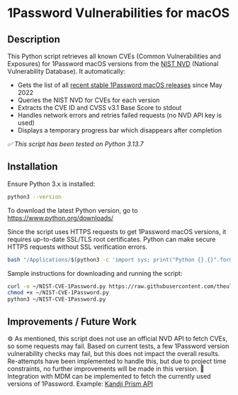 # 1Password Vulnerabilities for macOS

## Description

This Python script retrieves all known CVEs (Common Vulnerabilities and Exposures) for 1Password macOS versions from the [NIST NVD](https://nvd.nist.gov/) (National Vulnerability Database).  It automatically:

- Gets the list of all [recent stable 1Password macOS releases](https://releases.1password.com/mac/stable/) since May 2022
- Queries the NIST NVD for CVEs for each version  
- Extracts the CVE ID and CVSS v3.1 Base Score to stdout  
- Handles network errors and retries failed requests (no NVD API key is used)  
- Displays a temporary progress bar which disappears after completion

*✅ This script has been tested on Python 3.13.7*

## Installation

Ensure Python 3.x is installed:

```bash
python3 --version
```

To download the latest Python version, go to https://www.python.org/downloads/

Since the script uses HTTPS requests to get 1Password macOS versions, it requires up-to-date SSL/TLS root certificates. Python can make secure HTTPS requests without SSL verification errors.

```bash
bash "/Applications/$(python3 -c 'import sys; print("Python {}.{}".format(sys.version_info.major, sys.version_info.minor))')/Install Certificates.command"
```

Sample instructions for downloading and running the script:

```bash
curl -o ~/NIST-CVE-1Password.py https://raw.githubusercontent.com/theulis/NIST/main/NIST-CVE-1Password.py
chmod +x ~/NIST-CVE-1Password.py
python3 ~/NIST-CVE-1Password.py
```

## Improvements / Future Work
⚙️ As mentioned, this script does not use an official NVD API to fetch CVEs, so some requests may fail. Based on current tests, a few 1Password version vulnerability checks may fail, but this does not impact the overall results. Re-attempts have been implemented to handle this, but due to project time constraints, no further improvements will be made in this version. 
🔗 Integration with MDM can be implemented to fetch the currently used versions of 1Password. Example: [Kandji Prism API](https://api-docs.kandji.io/#0de36993-c9d8-4d58-8dce-a2616bc2e743)  
